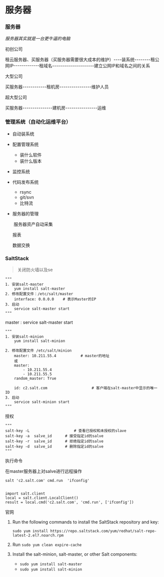 # 服务器

### 服务器

 *服务器其实就是一台更牛逼的电脑*

初创公司

租云服务器、买服务器（买服务器需要很大成本的维护）----装系统--------租公网IP-------------租域名---------------------建立公网IP和域名之间的关系

大型公司

买服务器------------租机房----------------维护人员

超大型公司

买服务器---------------建机房----------------运维

### 管理系统（自动化运维平台）

* 自动装系统

* 配置管理系统
  * 装什么软件
  * 装什么版本

* 监控系统

* 代码发布系统
  * rsync
  * git/svn
  * 比特流

* 服务器的管理


  ​	服务器资产自动采集

  	报表

  	数据交换


### SaltStack

> 关闭防火墙以及se

```
"""
1. 安装salt-master
    yum install salt-master
2. 修改配置文件：/etc/salt/master
    interface: 0.0.0.0    # 表示Master的IP 
3. 启动
    service salt-master start
"""
```

master : service salt-master start

```
"""
1. 安装salt-minion
    yum install salt-minion

2. 修改配置文件 /etc/salt/minion
    master: 10.211.55.4           # master的地址
    或
    master:
        - 10.211.55.4
        - 10.211.55.5
    random_master: True

    id: c2.salt.com                    # 客户端在salt-master中显示的唯一ID
3. 启动
    service salt-minion start
"""
```

授权

```
"""
salt-key -L                    # 查看已授权和未授权的slave
salt-key -a  salve_id      # 接受指定id的salve
salt-key -r  salve_id      # 拒绝指定id的salve
salt-key -d  salve_id      # 删除指定id的salve
"""
```

执行命令

在master服务器上对salve进行远程操作

```
salt 'c2.salt.com' cmd.run  'ifconfig'


import salt.client
local = salt.client.LocalClient()
result = local.cmd('c2.salt.com', 'cmd.run', ['ifconfig'])
```

官网

1. Run the following commands to install the SaltStack repository and key:

   ```
   sudo yum install https://repo.saltstack.com/yum/redhat/salt-repo-latest-2.el7.noarch.rpm 
   ```

2. Run `sudo yum clean expire-cache`

3. Install the salt-minion, salt-master, or other Salt components:

   - `sudo yum install salt-master`
   - `sudo yum install salt-minion`